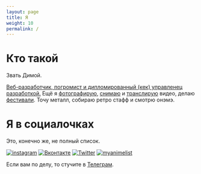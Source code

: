 ```yaml
---
layout: page
title: Я
weight: 10
permalink: /
---
```


# Кто такой
Звать Димой.

<a href="https://career.habr.com/artyfarty">Веб-разработчик, погромист и дипломированный (кек) управленец разработкой.</a> Ещё я <a href="http://instagram.com/molecula" title="instagram">фотографирую</a>, <a href="https://www.youtube.com/channel/UCEfbYNDwwvHzfHuo3VAba2Q">снимаю</a> и <a href="https://www.youtube.com/channel/UCYPpar8eQ-Jt0W80s6keA2w">транслирую</a> видео, делаю <a href="https://vk.com/supersoniccon">фестивали</a>. Точу металл, собираю ретро стафф и смотрю онэмэ.

# Я в социалочках
Это, конечно же, не полный список. 

<div class="favicons">
<a href="http://instagram.com/molecula" title="instagram"><img src="https://www.instagram.com/static/images/ico/apple-touch-icon-76x76-precomposed.png/4272e394f5ad.pngg" alt="instagram"></a>
<a href="http://vkontakte.ru/artyfarty" title="Вконтакте"><img alt="Вконтакте" src="http://vk.com/images/faviconnew_2x.ico" /></a>
<a href="https://twitter.com/molecularperson" title="Twitter"><img alt="Twitter" src="http://twitter.com/favicon.ico" /></a>
<a href="http://myanimelist.net/animelist/artyfarty" title="MyAnimeList"><img alt="myanimelist" src="https://cdn.myanimelist.net/images/favicon.ico" /></a>
</div>


Если вам по делу, то стучите в [Телеграм](https://telegram.me/artyfarty).
